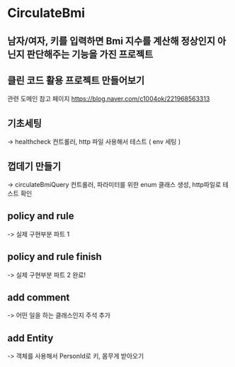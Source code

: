 # CirculateBmi
## 남자/여자, 키를 입력하면 Bmi 지수를 계산해 정상인지 아닌지 판단해주는 기능을 가진 프로젝트


## 클린 코드 활용 프로젝트 만들어보기

관련 도메인 참고 페이지 https://blog.naver.com/c1004ok/221968563313



## 기초세팅
 -> healthcheck 컨트롤러, http 파일 사용해서 테스트 ( env 세팅 )

## 껍데기 만들기
 -> circulateBmiQuery 컨트롤러, 파라미터를 위한 enum 클래스 생성, http파일로 테스트 확인
 
## policy and rule
 -> 실제 구현부분 파트 1

## policy and rule finish
-> 실제 구현부분 파트 2 완료!

## add comment
-> 어떤 일을 하는 클래스인지 주석 추가


## add Entity
-> 객체를 사용해서 PersonId로 키, 몸무게 받아오기